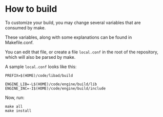 # How to build

To customize your build, you may change several variables that are consumed by make.

These variables, along with some explanations can be found in Makefile.conf.

You can edit that file, or create a file `local.conf` in the root of the repository, which will also be parsed by make.

A sample `local.conf` looks like this:

~~~
PREFIX=$(HOME)/code/libad/build

ENGINE_LIB=-L$(HOME)/code/engine/build/lib
ENGINE_INC=-I$(HOME)/code/engine/build/include
~~~

Now, run:

~~~
make all
make install
~~~
